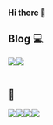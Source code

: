 ### Hi there 👋<br>

## Blog 💻
<div style="display:flex; flex-direction:row;">
    <a href="https://hub1234.tistory.com">
        <img src="https://img.shields.io/badge/Tistory-000000?style=for-the-badge&logo=Tistory&logoColor=white"> 
    </a>
    <a href="https://jacksnotion.notion.site/f0b20069be0649d5aa3cce2a1ea254bc">
        <img src="https://img.shields.io/badge/Notion-9999FF?style=for-the-badge&logo=Notion&logoColor=white"> 
    </a>
  
</div><br>

## 🔨
<div style="display:flex; flex-direction:row;">
    <img src="https://img.shields.io/badge/Unity-FFFFFF?style=for-the-badge&logo=Unity&logoColor=black">
    <img src="https://img.shields.io/badge/Unreal Engine-0E1128?style=for-the-badge&logo=Unreal Engine&logoColor=black">
    <img src="https://img.shields.io/badge/.NET-512BD4?style=for-the-badge&logo=.NET&logoColor=black">
    <img src="https://img.shields.io/badge/firebase-FFCA28?style=for-the-badge&logo=firebase&logoColor=white">
</div><br>
</div>
<!--
**rlawor95/rlawor95** is a ✨ _special_ ✨ repository because its `README.md` (this file) appears on your GitHub profile.

Here are some ideas to get you started:

- 🔭 I’m currently working on ...
- 🌱 I’m currently learning ...
- 👯 I’m looking to collaborate on ...
- 🤔 I’m looking for help with ...
- 💬 Ask me about ...
- 📫 How to reach me: ...
- 😄 Pronouns: ...
- ⚡ Fun fact: ...
-->
